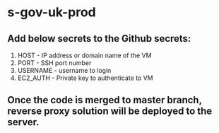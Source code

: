 # s-gov-uk-prod

## Add below secrets to the Github secrets:
1. HOST - IP address or domain name of the VM
2. PORT - SSH port number
3. USERNAME - username to login
4. EC2_AUTH - Private key to authenticate to VM

## Once the code is merged to master branch, reverse proxy solution will be deployed to the server.

